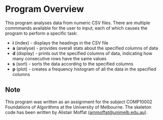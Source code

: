 # Program Overview #

This program analyses data from numeric CSV files. There are multiple commmands available for the user to input, each of which causes the program to perform a specific task:
* **i** (index) - displays the headings in the CSV file
* **a** (analyse) - provides overall stats about the specified columns of data
* **d** (display) - prints out the specified columns of data, indicating how many consecutive rows have the same values
* **s** (sort) - sorts the data according to the specified columns
* **p** (plot) - creates a frequency histogram of all the data in the specified columns

## Note ##
This program was written as an assignment for the subject COMP10002 Foundations of Algorithms at the University of Melbourne. 
The skeleton code has been written by Alistair Moffat (ammoffat@unimelb.edu.au).
